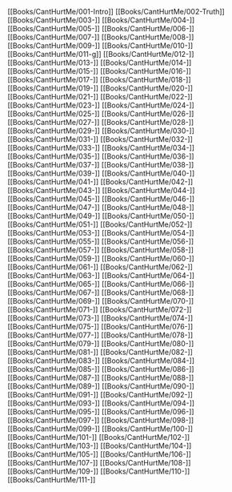 [[Books/CantHurtMe/001-Intro]]
[[Books/CantHurtMe/002-Truth]]
[[Books/CantHurtMe/003-]]
[[Books/CantHurtMe/004-]]
[[Books/CantHurtMe/005-]]
[[Books/CantHurtMe/006-]]
[[Books/CantHurtMe/007-]]
[[Books/CantHurtMe/008-]]
[[Books/CantHurtMe/009-]]
[[Books/CantHurtMe/010-]]
[[Books/CantHurtMe/011-g]]
[[Books/CantHurtMe/012-]]
[[Books/CantHurtMe/013-]]
[[Books/CantHurtMe/014-]]
[[Books/CantHurtMe/015-]]
[[Books/CantHurtMe/016-]]
[[Books/CantHurtMe/017-]]
[[Books/CantHurtMe/018-]]
[[Books/CantHurtMe/019-]]
[[Books/CantHurtMe/020-]]
[[Books/CantHurtMe/021-]]
[[Books/CantHurtMe/022-]]
[[Books/CantHurtMe/023-]]
[[Books/CantHurtMe/024-]]
[[Books/CantHurtMe/025-]]
[[Books/CantHurtMe/026-]]
[[Books/CantHurtMe/027-]]
[[Books/CantHurtMe/028-]]
[[Books/CantHurtMe/029-]]
[[Books/CantHurtMe/030-]]
[[Books/CantHurtMe/031-]]
[[Books/CantHurtMe/032-]]
[[Books/CantHurtMe/033-]]
[[Books/CantHurtMe/034-]]
[[Books/CantHurtMe/035-]]
[[Books/CantHurtMe/036-]]
[[Books/CantHurtMe/037-]]
[[Books/CantHurtMe/038-]]
[[Books/CantHurtMe/039-]]
[[Books/CantHurtMe/040-]]
[[Books/CantHurtMe/041-]]
[[Books/CantHurtMe/042-]]
[[Books/CantHurtMe/043-]]
[[Books/CantHurtMe/044-]]
[[Books/CantHurtMe/045-]]
[[Books/CantHurtMe/046-]]
[[Books/CantHurtMe/047-]]
[[Books/CantHurtMe/048-]]
[[Books/CantHurtMe/049-]]
[[Books/CantHurtMe/050-]]
[[Books/CantHurtMe/051-]]
[[Books/CantHurtMe/052-]]
[[Books/CantHurtMe/053-]]
[[Books/CantHurtMe/054-]]
[[Books/CantHurtMe/055-]]
[[Books/CantHurtMe/056-]]
[[Books/CantHurtMe/057-]]
[[Books/CantHurtMe/058-]]
[[Books/CantHurtMe/059-]]
[[Books/CantHurtMe/060-]]
[[Books/CantHurtMe/061-]]
[[Books/CantHurtMe/062-]]
[[Books/CantHurtMe/063-]]
[[Books/CantHurtMe/064-]]
[[Books/CantHurtMe/065-]]
[[Books/CantHurtMe/066-]]
[[Books/CantHurtMe/067-]]
[[Books/CantHurtMe/068-]]
[[Books/CantHurtMe/069-]]
[[Books/CantHurtMe/070-]]
[[Books/CantHurtMe/071-]]
[[Books/CantHurtMe/072-]]
[[Books/CantHurtMe/073-]]
[[Books/CantHurtMe/074-]]
[[Books/CantHurtMe/075-]]
[[Books/CantHurtMe/076-]]
[[Books/CantHurtMe/077-]]
[[Books/CantHurtMe/078-]]
[[Books/CantHurtMe/079-]]
[[Books/CantHurtMe/080-]]
[[Books/CantHurtMe/081-]]
[[Books/CantHurtMe/082-]]
[[Books/CantHurtMe/083-]]
[[Books/CantHurtMe/084-]]
[[Books/CantHurtMe/085-]]
[[Books/CantHurtMe/086-]]
[[Books/CantHurtMe/087-]]
[[Books/CantHurtMe/088-]]
[[Books/CantHurtMe/089-]]
[[Books/CantHurtMe/090-]]
[[Books/CantHurtMe/091-]]
[[Books/CantHurtMe/092-]]
[[Books/CantHurtMe/093-]]
[[Books/CantHurtMe/094-]]
[[Books/CantHurtMe/095-]]
[[Books/CantHurtMe/096-]]
[[Books/CantHurtMe/097-]]
[[Books/CantHurtMe/098-]]
[[Books/CantHurtMe/099-]]
[[Books/CantHurtMe/100-]]
[[Books/CantHurtMe/101-]]
[[Books/CantHurtMe/102-]]
[[Books/CantHurtMe/103-]]
[[Books/CantHurtMe/104-]]
[[Books/CantHurtMe/105-]]
[[Books/CantHurtMe/106-]]
[[Books/CantHurtMe/107-]]
[[Books/CantHurtMe/108-]]
[[Books/CantHurtMe/109-]]
[[Books/CantHurtMe/110-]]
[[Books/CantHurtMe/111-]]